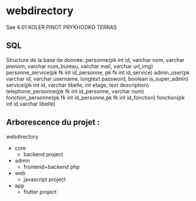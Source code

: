 # webdirectory
Sae 4.01 KOLER PINOT PRYKHODKO TERRAS


## SQL

Structure de la base de donnée:
personne(pk int id, varchar nom, varchar prenom, varchar num_bureau, varchar mail, varchar url_img)
personne_service(pk fk int id_personne, pk fk int id_service)
admin_user(pk varchar id, varchar username, longtext password, boolean is_super_admin)
service(pk int id, varchar libelle, int etage, text description)
telephone_personne(pk fk int id_personne, varchar num)
fonction_personne(pk fk int id_personne,pk fk int id_fonction)
fonction(pk int id,varchar libelle)

## Arborescence du projet : 
webdirectory
 - core
   - backend project
 - admin
   - frontend+backend php
 - web
   - javascript project
 - app
   - flutter project 
